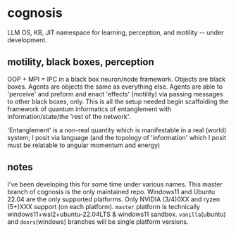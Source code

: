 # cognosis
LLM OS, KB, JIT namespace for learning, perception, and motility -- under development. 


## motility, black boxes, perception

OOP + MPI = IPC in a black box neuron/node framework. Objects are black boxes. Agents are objects the same as everything else. Agents are able to 'perceive' and preform and enact 'effects' (motility) via passing messages to other black boxes, only. This is all the setup needed begin scaffolding the framework of quantum informatics of entanglement with information/state/the 'rest of the network'.

'Entanglement' is a non-real quantity which is manifestable in a real (world) system; I posit via language (and the topology of 'information' which I posit must be relatable to angular momentum and energy)



## notes
I've been developing this for some time under various names. This master branch of cognosis is the only maintained repo. Windows11 and Ubuntu 22.04 are the only supported platforms. Only NVIDIA (3/4)0XX and ryzen (5+)XXX support (on each platform). `master` platform is technically windows11+wsl2+ubuntu-22.04LTS & windows11 sandbox. `vanilla`(ubuntu) and `doors`(windows) branches will be single platform versions.